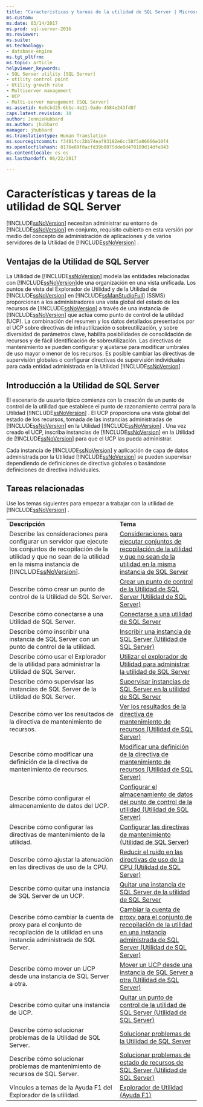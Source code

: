 ```yaml
---
title: "Características y tareas de la utilidad de SQL Server | Microsoft Docs"
ms.custom: 
ms.date: 03/14/2017
ms.prod: sql-server-2016
ms.reviewer: 
ms.suite: 
ms.technology:
- database-engine
ms.tgt_pltfrm: 
ms.topic: article
helpviewer_keywords:
- SQL Server utility [SQL Server]
- utility control point
- Utility growth rate
- Multiserver management
- UCP
- Multi-server management [SQL Server]
ms.assetid: 6e6cbd25-6b1c-4e21-9ade-4584e243fd8f
caps.latest.revision: 10
author: JennieHubbard
ms.author: jhubbard
manager: jhubbard
ms.translationtype: Human Translation
ms.sourcegitcommit: f3481fcc2bb74eaf93182e6cc58f5a06666e10f4
ms.openlocfilehash: 8176e89f8acfd39b8075dde8d470189d14dfe843
ms.contentlocale: es-es
ms.lasthandoff: 06/22/2017

---
```

# <a name="sql-server-utility-features-and-tasks"></a>Características y tareas de la utilidad de SQL Server
  [!INCLUDE[ssNoVersion](../../includes/ssnoversion-md.md)] necesitan administrar su entorno de [!INCLUDE[ssNoVersion](../../includes/ssnoversion-md.md)] en conjunto, requisito cubierto en esta versión por medio del concepto de administración de aplicaciones y de varios servidores de la Utilidad de [!INCLUDE[ssNoVersion](../../includes/ssnoversion-md.md)] .  
  
## <a name="benefits-of-the-sql-server-utility"></a>Ventajas de la Utilidad de SQL Server  
 La Utilidad de [!INCLUDE[ssNoVersion](../../includes/ssnoversion-md.md)] modela las entidades relacionadas con [!INCLUDE[ssNoVersion](../../includes/ssnoversion-md.md)]de una organización en una vista unificada. Los puntos de vista del Explorador de Utilidad y de la Utilidad de [!INCLUDE[ssNoVersion](../../includes/ssnoversion-md.md)] en [!INCLUDE[ssManStudioFull](../../includes/ssmanstudiofull-md.md)] (SSMS) proporcionan a los administradores una vista global del estado de los recursos de [!INCLUDE[ssNoVersion](../../includes/ssnoversion-md.md)] a través de una instancia de [!INCLUDE[ssNoVersion](../../includes/ssnoversion-md.md)] que actúa como punto de control de la utilidad (UCP). La combinación del resumen y los datos detallados presentados por el UCP sobre directivas de infrautilización o sobreutilización, y sobre diversidad de parámetros clave, habilita posibilidades de consolidación de recursos y de fácil identificación de sobreutilización. Las directivas de mantenimiento se pueden configurar y ajustarse para modificar umbrales de uso mayor o menor de los recursos. Es posible cambiar las directivas de supervisión globales o configurar directivas de supervisión individuales para cada entidad administrada en la Utilidad [!INCLUDE[ssNoVersion](../../includes/ssnoversion-md.md)] .  
  
##  <a name="typical_scenarios"></a> Introducción a la Utilidad de SQL Server  
 El escenario de usuario típico comienza con la creación de un punto de control de la utilidad  que establece el punto de razonamiento central para la Utilidad [!INCLUDE[ssNoVersion](../../includes/ssnoversion-md.md)] . El UCP proporciona una vista global del estado de los recursos, tomada de las instancias administradas de [!INCLUDE[ssNoVersion](../../includes/ssnoversion-md.md)] en la Utilidad [!INCLUDE[ssNoVersion](../../includes/ssnoversion-md.md)] . Una vez creado el UCP, inscriba instancias de [!INCLUDE[ssNoVersion](../../includes/ssnoversion-md.md)] en la Utilidad de [!INCLUDE[ssNoVersion](../../includes/ssnoversion-md.md)] para que el UCP las pueda administrar.  
  
 Cada instancia de [!INCLUDE[ssNoVersion](../../includes/ssnoversion-md.md)] y aplicación de capa de datos administrada por la Utilidad [!INCLUDE[ssNoVersion](../../includes/ssnoversion-md.md)] se pueden supervisar dependiendo de definiciones de directiva globales o basándose definiciones de directiva individuales.  
  
## <a name="related-tasks"></a>Tareas relacionadas  
 Use los temas siguientes para empezar a trabajar con la utilidad de [!INCLUDE[ssNoVersion](../../includes/ssnoversion-md.md)] .  
  
|||  
|-|-|  
|**Descripción**|**Tema**|  
|Describe las consideraciones para configurar un servidor que ejecute los conjuntos de recopilación de la utilidad y que no sean de la utilidad en la misma instancia de [!INCLUDE[ssNoVersion](../../includes/ssnoversion-md.md)].|[Consideraciones para ejecutar conjuntos de recopilación de la utilidad y que no sean de la utilidad en la misma instancia de SQL Server](../../relational-databases/manage/run-utility-and-non-utility-collection-sets-on-same-sql-instance.md)|  
|Describe cómo crear un punto de control de la Utilidad de SQL Server.|[Crear un punto de control de la Utilidad de SQL Server &#40;Utilidad de SQL Server&#41;](../../relational-databases/manage/create-a-sql-server-utility-control-point-sql-server-utility.md)|  
|Describe cómo conectarse a una Utilidad de SQL Server.|[Conectarse a una utilidad de SQL Server](../../relational-databases/manage/connect-to-a-sql-server-utility.md)|  
|Describe cómo inscribir una instancia de SQL Server con un punto de control de la utilidad.|[Inscribir una instancia de SQL Server &#40;Utilidad de SQL Server&#41;](../../relational-databases/manage/enroll-an-instance-of-sql-server-sql-server-utility.md)|  
|Describe cómo usar el Explorador de la utilidad para administrar la Utilidad de SQL Server.|[Utilizar el explorador de Utilidad para administrar la utilidad de SQL Server](../../relational-databases/manage/use-utility-explorer-to-manage-the-sql-server-utility.md)|  
|Describe cómo supervisar las instancias de SQL Server de la Utilidad de SQL Server.|[Supervisar instancias de SQL Server en la utilidad de SQL Server](../../relational-databases/manage/monitor-instances-of-sql-server-in-the-sql-server-utility.md)|  
|Describe cómo ver los resultados de la directiva de mantenimiento de recursos.|[Ver los resultados de la directiva de mantenimiento de recursos &#40;Utilidad de SQL Server&#41;](../../relational-databases/manage/view-resource-health-policy-results-sql-server-utility.md)|  
|Describe cómo modificar una definición de la directiva de mantenimiento de recursos.|[Modificar una definición de la directiva de mantenimiento de recursos &#40;Utilidad de SQL Server&#41;](../../relational-databases/manage/modify-a-resource-health-policy-definition-sql-server-utility.md)|  
|Describe cómo configurar el almacenamiento de datos del UCP.|[Configurar el almacenamiento de datos del punto de control de la utilidad &#40;Utilidad de SQL Server&#41;](../../relational-databases/manage/configure-your-utility-control-point-data-warehouse-sql-server-utility.md)|  
|Describe cómo configurar las directivas de mantenimiento de la utilidad.|[Configurar las directivas de mantenimiento &#40;Utilidad de SQL Server&#41;](../../relational-databases/manage/configure-health-policies-sql-server-utility.md)|  
|Describe cómo ajustar la atenuación en las directivas de uso de la CPU.|[Reducir el ruido en las directivas de uso de la CPU &#40;Utilidad de SQL Server&#41;](../../relational-databases/manage/reduce-noise-in-cpu-utilization-policies-sql-server-utility.md)|  
|Describe cómo quitar una instancia de SQL Server de un UCP.|[Quitar una instancia de SQL Server de la utilidad de SQL Server](../../relational-databases/manage/remove-an-instance-of-sql-server-from-the-sql-server-utility.md)|  
|Describe cómo cambiar la cuenta de proxy para el conjunto de recopilación de la utilidad en una instancia administrada de SQL Server.|[Cambiar la cuenta de proxy para el conjunto de recopilación de la utilidad en una instancia administrada de SQL Server &#40;Utilidad de SQL Server&#41;](../../relational-databases/manage/change-proxy-account-for-utility-collection-on-managed-sql-server.md)|  
|Describe cómo mover un UCP desde una instancia de SQL Server a otra.|[Mover un UCP desde una instancia de SQL Server a otra &#40;Utilidad de SQL Server&#41;](../../relational-databases/manage/move-a-ucp-from-one-instance-of-sql-server-to-another-sql-server-utility.md)|  
|Describe cómo quitar una instancia de UCP.|[Quitar un punto de control de la utilidad de SQL Server &#40;Utilidad de SQL Server&#41;](../../relational-databases/manage/remove-a-utility-control-point-sql-server-utility.md)|  
|Describe cómo solucionar problemas de la Utilidad de SQL Server.|[Solucionar problemas de la Utilidad de SQL Server](http://msdn.microsoft.com/library/f5f47c2a-38ea-40f8-9767-9bc138d14453)|  
|Describe cómo solucionar problemas de mantenimiento de recursos de SQL Server.|[Solucionar problemas de estado de recursos de SQL Server &#40;Utilidad de SQL Server&#41;](../../relational-databases/manage/troubleshoot-sql-server-resource-health-sql-server-utility.md)|  
|Vínculos a temas de la Ayuda F1 del Explorador de la utilidad.|[Explorador de Utilidad (Ayuda F1)](../../relational-databases/manage/utility-explorer-f1-help.md)|  
  
  
